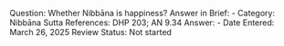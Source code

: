 Question: Whether Nibbāna is happiness?
Answer in Brief: -
 Category: Nibbāna
Sutta References: DHP 203; AN 9.34
Answer: -
Date Entered: March 26, 2025
Review Status: Not started